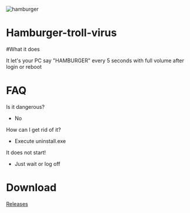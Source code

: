 ![hamburger](http://leoaqua.de/hamburger.ico)
# Hamburger-troll-virus

#What it does 

It let's your PC say "HAMBURGER" every 5 seconds with full volume after login or reboot

# FAQ
 Is it dangerous?
 - No 
 
 How can I get rid of it?
 
 - Execute uninstall.exe 
 
 It does not start!
 
 - Just wait or log off
 
 
# Download

[Releases](https://github.com/Leo-Aqua/Hamburger-troll-virus/releases)
 
